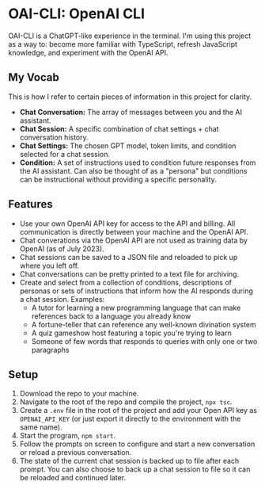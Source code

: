 # OAI-CLI: OpenAI CLI

OAI-CLI is a ChatGPT-like experience in the terminal. I'm using this project as a way to: become more familiar with TypeScript, refresh JavaScript knowledge, and experiment with the OpenAI API.

## My Vocab

This is how I refer to certain pieces of information in this project for clarity.

- **Chat Conversation:** The array of messages between you and the AI assistant.
- **Chat Session:** A specific combination of chat settings + chat conversation history.
- **Chat Settings:** The chosen GPT model, token limits, and condition selected for a chat session.
- **Condition:** A set of instructions used to condition future responses from the AI assistant. Can also be thought of as a "persona" but conditions can be instructional without providing a specific personality.

## Features

- Use your own OpenAI API key for access to the API and billing. All communication is directly between your machine and the OpenAI API.
- Chat converations via the OpenAI API are not used as training data by OpenAI (as of July 2023).
- Chat sessions can be saved to a JSON file and reloaded to pick up where you left off.
- Chat conversations can be pretty printed to a text file for archiving.
- Create and select from a collection of conditions, descriptions of personas or sets of instructions that inform how the AI responds during a chat session. Examples: 
  - A tutor for learning a new programming language that can make references back to a language you already know 
  - A fortune-teller that can reference any well-known divination system
  - A quiz gameshow host featuring a topic you're trying to learn
  - Someone of few words that responds to queries with only one or two paragraphs

## Setup

1. Download the repo to your machine.
2. Navigate to the root of the repo and compile the project, `npx tsc`.
3. Create a `.env` file in the root of the project and add your Open API key as `OPENAI_API_KEY` (or just export it directly to the environment with the same name).
4. Start the program, `npm start`.
5. Follow the prompts on screen to configure and start a new conversation or reload a previous conversation.
6. The state of the current chat session is backed up to file after each prompt. You can also choose to back up a chat session to file so it can be reloaded and continued later.
